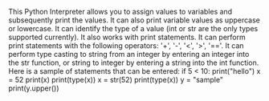 This Python Interpreter allows you to assign values to variables and subsequently print the values. It can also print variable values as uppercase or lowercase. It can identify the type of a value (int or str are the only types supported currently). It also works with print statements. It can perform print statements with the following operators: '+', '-', '<', '>', '=='. It can perform type casting to string from an integer by entering an integer into the str function, or string to integer by entering a string into the int function. Here is a sample of statements that can be entered:
if 5 < 10:
  print("hello")
x = 52
print(x)
print(type(x))
x = str(52)
print(type(x))
y = "sample"
print(y.upper())
